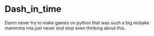 # Dash_in_time
Damn never try to make games on python that was such a big mistake mammma mia just never and stop even thinking about this.
